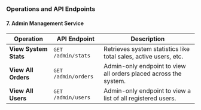 ### Operations and API Endpoints

#### 7. **Admin Management Service**

| Operation             | API Endpoint        | Description                                                      |
| --------------------- | ------------------- | ---------------------------------------------------------------- |
| **View System Stats** | `GET /admin/stats`  | Retrieves system statistics like total sales, active users, etc. |
| **View All Orders**   | `GET /admin/orders` | Admin-only endpoint to view all orders placed across the system. |
| **View All Users**    | `GET /admin/users`  | Admin-only endpoint to view a list of all registered users.      |
